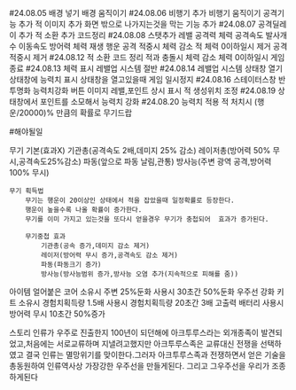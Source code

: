 #24.08.05
배경 넣기
배경 움직이기
#24.08.06
비행기 추가
비행기 움직이기
공격기능 추가
적 이미지 추가
화면 밖으로 나가지는것을 막는 기능 추가
#24.08.07
공격딜레이 추가
적 소환 추가
코드정리
#24.08.08
스탯추가
    레밸
    공격력
    체력
    공격속도
    발사개수
    이동속도
    방어력
    체력 재생
    행운
공격 적중시 체력 감소
적 체력 0이하일시 제거
공격 적중시 제거
#24.08.12
적 소환 코드 정리
적과 충돌시 체력 감소
체력 0이하일시 게임종료
#24.08.13
체력 표시
레밸업 시스템 절반
#24.08.14
레밸업 시스템
상태창 열기
상태창에 능력치 표시
상태창을 열고있을때 게임 일시정지
#24.08.16
스테이터스창 반투명화
능력치강화 버튼 이미지
레밸,포인트 상시 표시
적 생성위치 조정
#24.08.19
상태창에서 포인트를 소모해서 능력치 강화
#24.08.20
능력치 적용
적 처치시 (행운/20000)% 만큼의 확률로 무기드랍


#해야될일


무기
    기본(효과X)
    기관총(공격속도 2배,데미지 25% 감소)
    레이저총(방어력 50% 무시,공격속도25%감소)
    파동(앞으로 파동 날림,관통)
    방사능(주변 광역 공격,방어력 100% 무시)

    무기 획득법
        무기는 행운이 20이상인 상태에서 적을 잡았을때 일정확률로 등장한다.
        행운이 높을수록 나올 확률이 증가한다.
        무기를 이미 가지고 있는것을 또다시 얻을경우 무기가 충첩되어  효과가 증가된다.

        무기중첩 효과
            기관총(공속 증가,데미지 감소 제거)
            레이저(방어력 무시 증가,공격속도 감소 제거)
            파동(파동크기 증가)
            방사능(방사능범위 증가,방사능 오염 추가(지속적으로 피해를 줌))

아이템 
    얼어붙은 코어 소유시 주변 25%둔화 사용시 30초간 50%둔화
    우주선 강화 키트 소유시 경험치획득량 1.5배 사용시 경험치획득량 20초간 3배
    고출력 배터리 사용시 방어력 무시 10초간 50%증가



스토리
    인류가 우주로 진출한지 100년이 되던해에 아크투루스라는 외개종족이 발견되었고,처음에는 서로교류하며 지낼려고했지만 아크투루스족은 교류대신 전쟁을 선택하였고  결국 인류는 
    멸망위기를 맞이한다.그러자 아크투루스족과 전쟁하면서 얻은 기술을총동원하여 인류역사상 가장강한 우주선을 만들게된다.
    그리고 그우주선을 우리가 조종하게된다